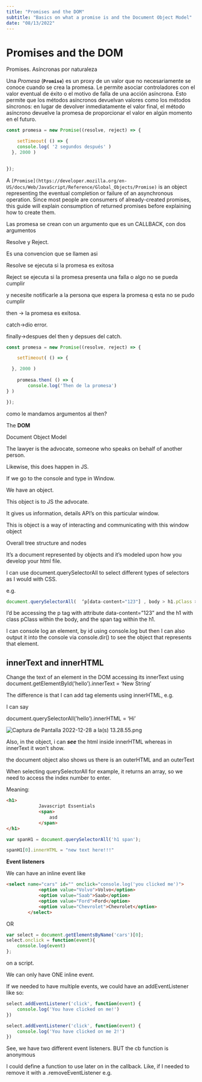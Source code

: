 ```yaml
---
title: "Promises and the DOM"
subtitle: "Basics on what a promise is and the Document Object Model"
date: "08/13/2022"
---
```




# Promises and the DOM

Promises. Asíncronas por naturaleza

Una *Promesa* (**`Promise`**) es un proxy de un valor que no necesariamente se conoce cuando se crea la promesa. Le permite asociar controladores con el valor eventual de éxito o el motivo de falla de una acción asíncrona. Esto permite que los métodos asíncronos devuelvan valores como los métodos síncronos: en lugar de devolver inmediatamente el valor final, el método asíncrono devuelve la promesa de proporcionar el valor en algún momento en el futuro.

```jsx
const promesa = new Promise((resolve, reject) => {

	setTimeout( () => {
	console.log( '2 segundos después' )
  }, 2000 )
 

});
```

A `[Promise](https://developer.mozilla.org/en-US/docs/Web/JavaScript/Reference/Global_Objects/Promise)` is an object representing the eventual completion or failure of an asynchronous operation. Since most people are consumers of already-created promises, this guide will explain consumption of returned promises before explaining how to create them.

Las promesa se crean con un argumento que es un CALLBACK, con dos argumentos

Resolve y Reject.

Es una convencion que se llamen asi

Resolve se ejecuta si la promesa es exitosa

Reject se ejecuta si la promesa presenta una falla o algo no se pueda cumplir

y necesite notificarle a la persona que espera la promesa q esta no se pudo cumplir

then → la promesa es exitosa. 

catch→dio error.

finally→despues del then y depsues del catch. 

```jsx
const promesa = new Promise((resolve, reject) => {

	setTimeout( () => {

  }, 2000 )
 
	promesa.then( () => {
		console.log('Then de la promesa') 
} )

});
```

como le mandamos argumentos al then?

The **DOM**

Document Object Model

The lawyer is the advocate, someone who speaks on behalf of another person. 

Likewise, this does happen in JS.

If we go to the console and type in Window.

We have an object.

This object is to JS the advocate.

It gives us information, details API’s on this particular window. 

This is object is a way of interacting and communicating with this window object 

Overall tree structure and nodes

It’s a document represented by objects and it’s modeled upon how you develop your html file. 

I can use document.querySelectorAll to select different types of selectors as I would with CSS. 

e.g. 

```jsx
document.querySelectorAll(  ‘p[data-content="123"] , body > h1.pClass > span‘);
```

I’d be accessing the p tag with attribute data-content=”123” and the h1 with class pClass within the body, and the span tag within the h1.

I can console log an element, by id using console.log but then I can also output it into the console via console.dir() to see the object that represents that element.

## **innerText and innerHTML**

Change the text of an element in the DOM accessing its innerText using document.getElementById(’hello’).innerText = ‘New String’

The difference is that I can add tag elements using innerHTML, e.g.

I can say

document.querySelectorAll(’hello’).innerHTML = ‘<span>Hi</span>’

![Captura de Pantalla 2022-12-28 a la(s) 13.28.55.png](https://s3-us-west-2.amazonaws.com/secure.notion-static.com/5d72fe17-06de-4b09-bb9f-fffe855b431d/Captura_de_Pantalla_2022-12-28_a_la(s)_13.28.55.png)

Also, in the object, i can ***see*** the html inside innerHTML whereas in innerText it won’t show. 

the document object also shows us there is an outerHTML and an outerText

When selecting querySelectorAll for example, it returns an array, so we need to access the index number to enter.

 Meaning: 

```html
<h1>
            Javascript Essentials
            <span>
                asd
            </span>
</h1>
```

```jsx
var spanH1 = document.querySelectorAll('h1 span');

spanH1[0].innerHTML = "new text here!!!"
```

**Event listeners**

We can have an inline event like

```html
<select name="cars" id="" onclick="console.log('you clicked me')">
            <option value="Volvo">Volvo</option>
            <option value="Saab">Saab</option>
            <option value="Ford">Ford</option>
            <option value="Chevrolet">Chevrolet</option>
        </select>
```

OR

```jsx
var select = document.getElementsByName('cars')[0];
select.onclick = function(event){
    console.log(event)
};
```

on a script. 

We can only have ONE inline event. 

If we needed to have multiple events, we could have an addEventListener like so:

```jsx
select.addEventListener('click', function(event) {
    console.log('You have clicked on me!')
})

select.addEventListener('click', function(event) {
    console.log('You have clicked on me 2!')
})
```

See, we have two different event listeners. BUT the cb function is anonymous

I could define a function to use later on in the callback. Like, if I needed to remove it with a .removeEventListener e.g.